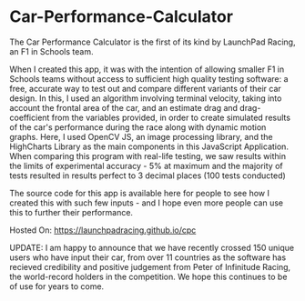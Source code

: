 # Car-Performance-Calculator

The Car Performance Calculator is the first of its kind by LaunchPad Racing, an F1 in Schools team.

When I created this app, it was with the intention of allowing smaller F1 in Schools teams without access to sufficient high quality testing software: a free, accurate way to test out and compare different variants of their car design. In this, I used an algorithm involving terminal velocity, taking into account the frontal area of the car, and an estimate drag and drag-coefficient from the variables provided, in order to create simulated results of the car's performance during the race along with dynamic motion graphs. Here, I used OpenCV JS, an image processing library, and the HighCharts Library as the main components in this JavaScript Application. When comparing this program with real-life testing, we saw results within the limits of experimental accuracy - 5% at maximum and the majority of tests resulted in results perfect to 3 decimal places (100 tests conducted)

The source code for this app is available here for people to see how I created this with such few inputs - and I hope even more people can use this to further their performance.

Hosted On: https://launchpadracing.github.io/cpc

UPDATE: I am happy to announce that we have recently crossed 150 unique users who have input their car, from over 11 countries as the software has recieved credibility and positive judgement from Peter of Infinitude Racing, the world-record holders in the competition. We hope this continues to be of use for years to come.
